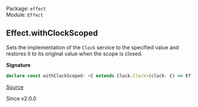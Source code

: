 Package: `effect`<br />
Module: `Effect`<br />

## Effect.withClockScoped

Sets the implementation of the `Clock` service to the specified value and
restores it to its original value when the scope is closed.

**Signature**

```ts
declare const withClockScoped: <C extends Clock.Clock>(clock: C) => Effect<void, never, Scope.Scope>
```

[Source](https://github.com/Effect-TS/effect/tree/main/packages/effect/src/Effect.ts#L6775)

Since v2.0.0